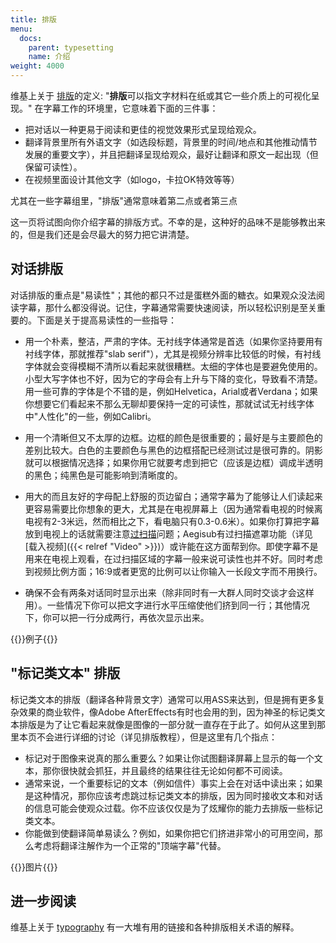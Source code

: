 ```yaml
---
title: 排版
menu:
  docs:
    parent: typesetting
    name: 介绍
weight: 4000
---
```


维基上关于 [排版](http://en.wikipedia.org/wiki/Typesetting)的定义:
"**排版**可以指文字材料在纸或其它一些介质上的可视化呈现。"
在字幕工作的环境里，它意味着下面的三件事：

- 把对话以一种更易于阅读和更佳的视觉效果形式呈现给观众。
- 翻译背景里所有外语文字（如选段标题，背景里的时间/地点和其他推动情节发展的重要文字），并且把翻译呈现给观众，最好让翻译和原文一起出现（但保留可读性）。
- 在视频里面设计其他文字（如logo，卡拉OK特效等等）

尤其在一些字幕组里，"排版"通常意味着第二点或者第三点

这一页将试图向你介绍字幕的排版方式。不幸的是，这种好的品味不是能够教出来的，但是我们还是会尽最大的努力把它讲清楚。

## 对话排版

对话排版的重点是"易读性"；其他的都只不过是蛋糕外面的糖衣。如果观众没法阅读字幕，那什么都没得说。记住，字幕通常需要快速阅读，所以轻松识别是至关重要的。下面是关于提高易读性的一些指导：

- 用一个朴素，整洁，严肃的字体。无衬线字体通常是首选（如果你坚持要用有衬线字体，那就推荐"slab
  serif"），尤其是视频分辨率比较低的时候，有衬线字体就会变得模糊不清所以看起来就很糟糕。太细的字体也是要避免使用的。小型大写字体也不好，因为它的字母会有上升与下降的变化，导致看不清楚。用一些可靠的字体是个不错的是，例如Helvetica，Arial或者Verdana；如果你想要它们看起来不那么无聊却要保持一定的可读性，那就试试无衬线字体中"人性化"的一些，例如Calibri。

- 用一个清晰但又不太厚的边框。边框的颜色是很重要的；最好是与主要颜色的差别比较大。白色的主要颜色与黑色的边框搭配已经测试过是很可靠的。阴影就可以根据情况选择；如果你用它就要考虑到把它（应该是边框）调成半透明的黑色；纯黑色是可能影响到清晰度的。

- 用大的而且友好的字母配上舒服的页边留白；通常字幕为了能够让人们读起来更容易需要比你想象的更大，尤其是在电视屏幕上（因为通常看电视的时候离电视有2-3米远，然而相比之下，看电脑只有0.3-0.6米）。如果你打算把字幕放到电视上的话就需要注意[过扫描](http://en.wikipedia.org/wiki/Overscan)问题；Aegisub有过扫描遮罩功能（详见
  \[载入视频\]({{\< relref "Video" >}})）或许能在这方面帮到你。即使字幕不是用来在电视上观看，在过扫描区域的字幕一般来说可读性也并不好。同时考虑到视频比例方面；16:9或者更宽的比例可以让你输入一长段文字而不用换行。

- 确保不会有两条对话同时显示出来（除非同时有一大群人同时交谈才会这样用）。一些情况下你可以把文字进行水平压缩使他们挤到同一行；其他情况下，你可以把一行分成两行，再依次显示出来。

{{<todo>}}例子{{</todo>}}

## "标记类文本" 排版

标记类文本的排版（翻译各种背景文字）通常可以用ASS来达到，但是拥有更多复杂效果的商业软件，像Adobe
AfterEffects有时也会用的到，因为神圣的标记类文本排版是为了让它看起来就像是图像的一部分就一直存在于此了。如何从这里到那里本页不会进行详细的讨论（详见排版教程），但是这里有几个指点：

- 标记对于图像来说真的那么重要么？如果让你试图翻译屏幕上显示的每一个文本，那你很快就会抓狂，并且最终的结果往往无论如何都不可阅读。
- 通常来说，一个重要标记的文本（例如信件）事实上会在对话中读出来；如果是这种情况，那你应该考虑跳过标记类文本的排版，因为同时接收文本和对话的信息可能会使观众过载。你不应该仅仅是为了炫耀你的能力去排版一些标记类文本。
- 你能做到使翻译简单易读么？例如，如果你把它们挤进非常小的可用空间，那么考虑将翻译注解作为一个正常的"顶端字幕"代替。

{{<todo>}}图片{{</todo>}}

## 进一步阅读

维基上关于 [typography](http://en.wikipedia.org/wiki/Typography)
有一大堆有用的链接和各种排版相关术语的解释。
